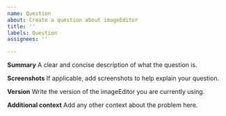 ```yaml
---
name: Question
about: Create a question about imageEditor
title: ''
labels: Question
assignees: ''

---
```


<!--
  To make it easier for us to help you, please include as much useful information as possible.

  Useful Links:
  - tutorial: https://github.com/nhn/tui.image-editor/tree/master/docs
  - API/Example: https://nhn.github.io/tui.image-editor/latest

  Before opening a new issue, please search existing issues https://github.com/nhn/tui.image-editor/issues
-->

**Summary**
A clear and concise description of what the question is.

**Screenshots**
If applicable, add screenshots to help explain your question.

**Version**
Write the version of the imageEditor you are currently using.

**Additional context**
Add any other context about the problem here.
